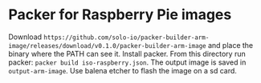 # Packer for Raspberry Pie images

Download `https://github.com/solo-io/packer-builder-arm-image/releases/download/v0.1.0/packer-builder-arm-image`
and place the binary where the PATH can see it.
Install packer.
From this directory run packer: `packer build iso-raspberry.json`.
The output image is saved in `output-arm-image`.
Use balena etcher to flash the image on a sd card.